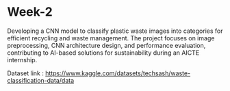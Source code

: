 # Week-2
Developing a CNN model to classify plastic waste images into categories for efficient recycling and waste management. The project focuses on image preprocessing, CNN architecture design, and performance evaluation, contributing to AI-based solutions for sustainability during an AICTE internship.

Dataset link : https://www.kaggle.com/datasets/techsash/waste-classification-data/data
